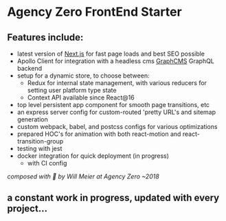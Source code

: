 # Agency Zero FrontEnd Starter

## Features include:

- latest version of [Next.js](https://github.com/zeit/next.js) for fast page loads and best SEO possible
- Apollo Client for integration with a headless cms [GraphCMS](https://graphcms.com/) GraphQL backend
- setup for a dynamic store, to choose between:
  - Redux for internal state management, with various reducers for setting user platform type state
  - Context API available since React@16
- top level persistent app component for smooth page transitions, etc
- an express server config for custom-routed 'pretty URL's and sitemap generation
- custom webpack, babel, and postcss configs for various optimizations
- prepared HOC's for animation with both react-motion and react-transition-group
- testing with jest
- docker integration for quick deployment (in progress)
  - with CI config


*composed with 🖤 by Will Meier at Agency Zero ~2018*


## a constant work in progress, updated with every project...